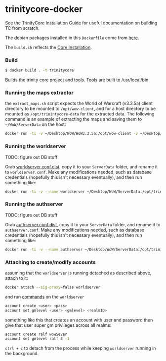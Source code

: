 # trinitycore-docker

See the [TrinityCore Installation Guide](http://collab.kpsn.org/display/tc/Installation+Guide) for useful
documentation on building TC from scratch.

The debian packages installed in this `Dockerfile` come from [here](http://collab.kpsn.org/display/tc/Requirements).

The `build.sh` reflects the [Core Installation](http://collab.kpsn.org/display/tc/Core+Installation).

### Build

```sh
$ docker build . -t trinitycore
```

Builds the trinity core project and tools. Tools are built to /usr/local/bin

### Running the maps extractor

the `extract_maps.sh` script expects the World of Warcraft (v3.3.5a) client directory to be mounted to `/opt/wow-client`, and for a host directory to be mounted as `/opt/trinintycore-data` for the extracted data. The following command is an example of extracting the maps and saving them to `~/WoW/ServerData` on the host:

```sh
docker run -ti -v ~/Desktop/WoW/WoW3.3.5a:/opt/wow-client -v ~/Desktop/WoW/ServerData:/opt/trinitycore-data trinitycore /etc/extract_maps.sh
```

### Running the worldserver

TODO: figure out DB stuff

Grab [worldserver.conf.dist][], copy it to your `ServerData` folder, and rename it to `worldserver.conf`. Make any modifications needed, such as database credentials (hopefully this isn't necessary eventually), and then run something like:

```sh
docker run -ti -v --name worldserver ~/Desktop/WoW/ServerData:/opt/trinitycore-data trinitycore /usr/local/bin/worldserver -c /opt/trinitycore-data/worldserver.conf
```

### Running the authserver

TODO: figure out DB stuff

Grab [authserver.conf.dist][], copy it to your `ServerData` folder, and rename it to `authserver.conf`. Make any modifications needed, such as database credentials (hopefully this isn't necessary eventually), and then run something like:

```sh
docker run -ti -v --name authserver ~/Desktop/WoW/ServerData:/opt/trinitycore-data trinitycore /usr/local/bin/authserver -c /opt/trinitycore-data/authserver.conf
```


[worldserver.conf.dist]: https://github.com/TrinityCore/TrinityCore/blob/3.3.5/src/server/worldserver/worldserver.conf.dist
[authserver.conf.dist]: https://github.com/TrinityCore/TrinityCore/blob/3.3.5/src/server/authserver/authserver.conf.dist

### Attaching to create/modify accounts


assuming that the `worldserver` is running detached as described above, attach to it:

```sh
docker attach --sig-proxy=false worldserver
```

and run [commands](http://collab.kpsn.org/display/tc/Server+Setup#ServerSetup-FinalSteps) on the `worldserver`

```sh
account create <user> <pass>
account set gmlevel <user> <gmlevel> <realmID>
```

something like this that creates an account with user and password then give that user super gm privileges across all realms:

```sh
account create ralf wow5ever
account set gmlevel ralf 3 -1
```
`ctrl + c` to detach from the process while keeping `worldserver` running in the background.